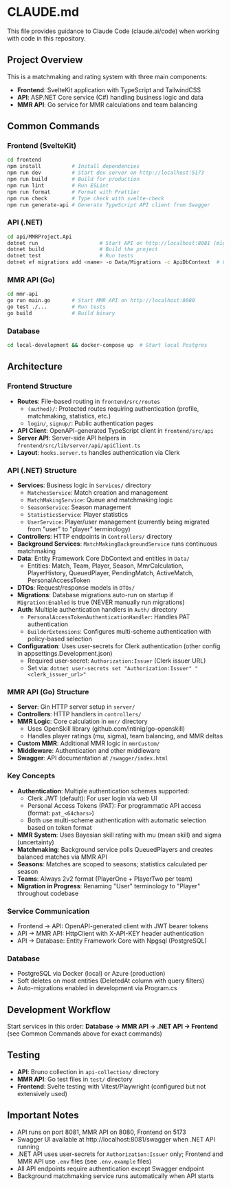 # CLAUDE.md

This file provides guidance to Claude Code (claude.ai/code) when working with code in this repository.

## Project Overview

This is a matchmaking and rating system with three main components:
- **Frontend**: SvelteKit application with TypeScript and TailwindCSS
- **API**: ASP.NET Core service (C#) handling business logic and data
- **MMR API**: Go service for MMR calculations and team balancing

## Common Commands

### Frontend (SvelteKit)
```bash
cd frontend
npm install          # Install dependencies
npm run dev          # Start dev server on http://localhost:5173
npm run build        # Build for production
npm run lint         # Run ESLint
npm run format       # Format with Prettier
npm run check        # Type check with svelte-check
npm run generate-api # Generate TypeScript API client from Swagger
```

### API (.NET)
```bash
cd api/MMRProject.Api
dotnet run                    # Start API on http://localhost:8081 (migrations run automatically on startup)
dotnet build                  # Build the project
dotnet test                   # Run tests
dotnet ef migrations add <name> -o Data/Migrations -c ApiDbContext  # Create migration (do NOT manually run migrations - they auto-run on startup)
```

### MMR API (Go)
```bash
cd mmr-api
go run main.go       # Start MMR API on http://localhost:8080
go test ./...        # Run tests
go build             # Build binary
```

### Database
```bash
cd local-development && docker-compose up  # Start local Postgres
```

## Architecture

### Frontend Structure
- **Routes**: File-based routing in `frontend/src/routes`
  - `(authed)/`: Protected routes requiring authentication (profile, matchmaking, statistics, etc.)
  - `login/`, `signup/`: Public authentication pages
- **API Client**: OpenAPI-generated TypeScript client in `frontend/src/api`
- **Server API**: Server-side API helpers in `frontend/src/lib/server/api/apiClient.ts`
- **Layout**: `hooks.server.ts` handles authentication via Clerk

### API (.NET) Structure
- **Services**: Business logic in `Services/` directory
  - `MatchesService`: Match creation and management
  - `MatchMakingService`: Queue and matchmaking logic
  - `SeasonService`: Season management
  - `StatisticsService`: Player statistics
  - `UserService`: Player/user management (currently being migrated from "user" to "player" terminology)
- **Controllers**: HTTP endpoints in `Controllers/` directory
- **Background Services**: `MatchMakingBackgroundService` runs continuous matchmaking
- **Data**: Entity Framework Core DbContext and entities in `Data/`
  - Entities: Match, Team, Player, Season, MmrCalculation, PlayerHistory, QueuedPlayer, PendingMatch, ActiveMatch, PersonalAccessToken
- **DTOs**: Request/response models in `DTOs/`
- **Migrations**: Database migrations auto-run on startup if `Migration:Enabled` is true (NEVER manually run migrations)
- **Auth**: Multiple authentication handlers in `Auth/` directory
  - `PersonalAccessTokenAuthenticationHandler`: Handles PAT authentication
  - `BuilderExtensions`: Configures multi-scheme authentication with policy-based selection
- **Configuration**: Uses user-secrets for Clerk authentication (other config in appsettings.Development.json)
  - Required user-secret: `Authorization:Issuer` (Clerk issuer URL)
  - Set via: `dotnet user-secrets set "Authorization:Issuer" "<clerk_issuer_url>"`

### MMR API (Go) Structure
- **Server**: Gin HTTP server setup in `server/`
- **Controllers**: HTTP handlers in `controllers/`
- **MMR Logic**: Core calculation in `mmr/` directory
  - Uses OpenSkill library (github.com/intinig/go-openskill)
  - Handles player ratings (mu, sigma), team balancing, and MMR deltas
- **Custom MMR**: Additional MMR logic in `mmrCustom/`
- **Middleware**: Authentication and other middleware
- **Swagger**: API documentation at `/swagger/index.html`

### Key Concepts
- **Authentication**: Multiple authentication schemes supported:
  - Clerk JWT (default): For user login via web UI
  - Personal Access Tokens (PAT): For programmatic API access (format: `pat_<64chars>`)
  - Both use multi-scheme authentication with automatic selection based on token format
- **MMR System**: Uses Bayesian skill rating with mu (mean skill) and sigma (uncertainty)
- **Matchmaking**: Background service polls QueuedPlayers and creates balanced matches via MMR API
- **Seasons**: Matches are scoped to seasons; statistics calculated per season
- **Teams**: Always 2v2 format (PlayerOne + PlayerTwo per team)
- **Migration in Progress**: Renaming "User" terminology to "Player" throughout codebase

### Service Communication
- Frontend → API: OpenAPI-generated client with JWT bearer tokens
- API → MMR API: HttpClient with X-API-KEY header authentication
- API → Database: Entity Framework Core with Npgsql (PostgreSQL)

### Database
- PostgreSQL via Docker (local) or Azure (production)
- Soft deletes on most entities (DeletedAt column with query filters)
- Auto-migrations enabled in development via Program.cs

## Development Workflow

Start services in this order: **Database → MMR API → .NET API → Frontend** (see Common Commands above for exact commands)

## Testing
- **API**: Bruno collection in `api-collection/` directory
- **MMR API**: Go test files in `test/` directory
- **Frontend**: Svelte testing with Vitest/Playwright (configured but not extensively used)

## Important Notes
- API runs on port 8081, MMR API on 8080, Frontend on 5173
- Swagger UI available at http://localhost:8081/swagger when .NET API running
- .NET API uses user-secrets for `Authorization:Issuer` only; Frontend and MMR API use `.env` files (see `.env.example` files)
- All API endpoints require authentication except Swagger endpoint
- Background matchmaking service runs automatically when API starts

